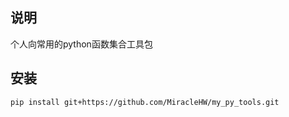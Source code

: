 ## 说明
个人向常用的python函数集合工具包
## 安装
```shell
pip install git+https://github.com/MiracleHW/my_py_tools.git
```